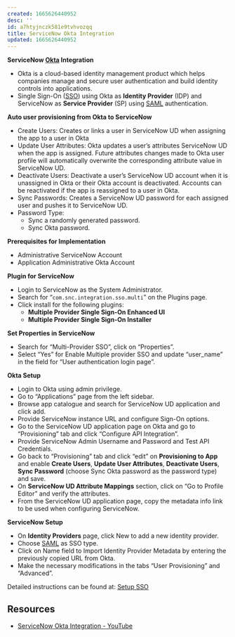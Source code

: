 ```yaml
---
created: 1665626440952
desc: ''
id: a7htyjnczk581e9tvhvozqq
title: ServiceNow Okta Integration
updated: 1665626440952
---
```

   
**ServiceNow [Okta](../devlog/Okta.md) Integration**   
   
   
- Okta is a cloud-based identity management product which helps companies manage and secure user authentication and build identity controls into applications.   
- Single Sign-On ([SSO](../devlog/SSO.md)) using Okta as **Identity Provider** (IDP) and ServiceNow as **Service Provider** (SP) using [SAML](../devlog/SAML.md) authentication.   
   
**Auto user provisioning from Okta to ServiceNow**   
   
   
- Create Users: Creates or links a user in ServiceNow UD when assigning the app to a user in Okta   
- Update User Attributes: Okta updates a user’s attributes ServiceNow UD when the app is assigned. Future attributes changes made to Okta user profile will automatically overwrite the corresponding attribute value in ServiceNow UD.   
- Deactivate Users: Deactivate a user’s ServiceNow UD account when it is unassigned in Okta or their Okta account is deactivated. Accounts can be reactivated if the app is reassigned to a user in Okta.   
- Sync Passwords: Creates a ServiceNow UD password for each assigned user and pushes it to ServiceNow UD.   
- Password Type:   
  - Sync a randomly generated password.   
  - Sync Okta password.   
   
**Prerequisites for Implementation**   
   
   
- Administrative ServiceNow Account   
- Application Administrative Okta Account   
   
**Plugin for ServiceNow**   
   
   
- Login to ServiceNow as the System Administrator.   
- Search for “`com.snc.integration.sso.multi`” on the Plugins page.   
- Click install for the following plugins:   
  - **Multiple Provider Single Sign-On Enhanced UI**   
  - **Multiple Provider Single Sign-On Installer**   
   
**Set Properties in ServiceNow**   
   
   
- Search for “Multi-Provider SSO”, click on “Properties”.   
- Select “Yes” for Enable Multiple provider SSO and update “user_name” in the field for “User authentication login page”.   
   
**Okta Setup**   
   
   
- Login to Okta using admin privilege.   
- Go to “Applications” page from the left sidebar.   
- Browse app catalogue and search for ServiceNow UD application and click add.   
- Provide ServiceNow instance URL and configure Sign-On options.   
- Go to the ServiceNow UD application page on Okta and go to “Provisioning” tab and click “Configure API Integration”.   
- Provide ServiceNow Admin Username and Password and Test API Credentials.   
- Go back to “Provisioning” tab and click “edit” on **Provisioning to App** and enable **Create Users**, **Update User Attributes**, **Deactivate Users**, **Sync Password** (choose Sync Okta password as the password type) and save.   
- On **ServiceNow UD Attribute Mappings** section, click on “Go to Profile Editor” and verify the attributes.   
- From the ServiceNow UD application page, copy the metadata info link to be used when configuring ServiceNow.   
   
**ServiceNow Setup**   
   
   
- On **Identity Providers** page, click New to add a new identity provider.   
- Choose [SAML](../devlog/SAML.md) as SSO type.   
- Click on Name field to Import Identity Provider Metadata by entering the previously copied URL from Okta.   
- Make the necessary modifications in the tabs “User Provisioning” and “Advanced”.   
   
Detailed instructions can be found at: [Setup SSO](https://saml-doc.okta.com/SAML_Docs/How-to-Configure-SAML-2.0-for-ServiceNow.html)   
   
## Resources   
   
   
- [ServiceNow Okta Integration - YouTube](https://www.youtube.com/watch?v=8uAh7Cyb59w)